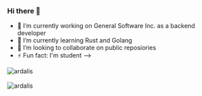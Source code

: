 ### Hi there 👋

- 🔭 I’m currently working on General Software Inc. as a backend developer
- 🌱 I’m currently learning Rust and Golang
- 👯 I’m looking to collaborate on public reposiories
- ⚡ Fun fact: I'm student
-->

<div>
  <img align="center" src="https://github-readme-stats.vercel.app/api?username=hectorrhg&show_icons=true&theme=dark" alt="ardalis" />
<div/>
<br />
  
<div>
  <img align="center" src="https://github-readme-stats.vercel.app/api/top-langs/?username=hectorrhg&layout=compact&hide=html&theme=dark" alt="ardalis" />
<div/>
<br />
